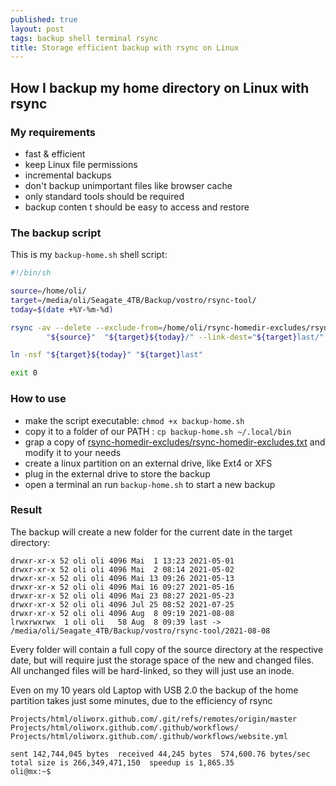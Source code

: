 ```yaml
---
published: true
layout: post
tags: backup shell terminal rsync
title: Storage efficient backup with rsync on Linux
---
```

## How I backup my home directory on Linux with rsync

### My requirements
- fast & efficient
- keep Linux file permissions
- incremental backups
- don't backup unimportant files like browser cache
- only standard tools should be required
- backup conten t should be easy to access and restore


### The backup script

This is my `backup-home.sh` shell script:

```bash
#!/bin/sh

source=/home/oli/
target=/media/oli/Seagate_4TB/Backup/vostro/rsync-tool/
today=$(date +%Y-%m-%d)

rsync -av --delete --exclude-from=/home/oli/rsync-homedir-excludes/rsync-homedir-excludes.txt \
        "${source}"  "${target}${today}/" --link-dest="${target}last/"

ln -nsf "${target}${today}" "${target}last"

exit 0
```


### How to use
- make the script executable: `chmod +x backup-home.sh`
- copy it to a folder of our PATH : `cp backup-home.sh ~/.local/bin`
- grap a copy of [rsync-homedir-excludes/rsync-homedir-excludes.txt](https://github.com/rubo77/rsync-homedir-excludes) and modify it to your needs
- create a linux partition on an external drive, like Ext4 or XFS
- plug in the external drive to store the backup
- open a terminal an run `backup-home.sh` to start a new backup

### Result

The backup will create a new folder for the current date in the target directory:

```text
drwxr-xr-x 52 oli oli 4096 Mai  1 13:23 2021-05-01
drwxr-xr-x 52 oli oli 4096 Mai  2 08:14 2021-05-02
drwxr-xr-x 52 oli oli 4096 Mai 13 09:26 2021-05-13
drwxr-xr-x 52 oli oli 4096 Mai 16 09:27 2021-05-16
drwxr-xr-x 52 oli oli 4096 Mai 23 08:27 2021-05-23
drwxr-xr-x 52 oli oli 4096 Jul 25 08:52 2021-07-25
drwxr-xr-x 52 oli oli 4096 Aug  8 09:19 2021-08-08
lrwxrwxrwx  1 oli oli   58 Aug  8 09:39 last -> /media/oli/Seagate_4TB/Backup/vostro/rsync-tool/2021-08-08
```

Every folder will contain a full copy of the source directory at the respective date, but will require just the storage space of the new and changed files. All unchanged files will be hard-linked, so they will just use an inode.

Even on my 10 years old Laptop with USB 2.0 the backup of the home partition takes just some minutes, due to the efficiency of rsync
```text
Projects/html/oliworx.github.com/.git/refs/remotes/origin/master
Projects/html/oliworx.github.com/.github/workflows/
Projects/html/oliworx.github.com/.github/workflows/website.yml

sent 142,744,045 bytes  received 44,245 bytes  574,600.76 bytes/sec
total size is 266,349,471,150  speedup is 1,865.35
oli@mx:~$ 
```
